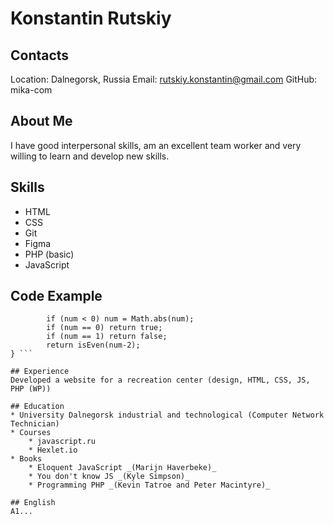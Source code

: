 # Konstantin Rutskiy

## Contacts
Location: Dalnegorsk, Russia
Email: rutskiy.konstantin@gmail.com
GitHub: mika-com

## About Me
I have good interpersonal skills, am an excellent team worker and very willing to learn and develop new skills.

## Skills 
* HTML
* CSS
* Git
* Figma
* PHP (basic)
* JavaScript

## Code Example
``` const isEven = (num) => {
        if (num < 0) num = Math.abs(num);
        if (num == 0) return true;
        if (num == 1) return false;
        return isEven(num-2);
} ```

## Experience
Developed a website for a recreation center (design, HTML, CSS, JS, PHP (WP))

## Education
* University Dalnegorsk industrial and technological (Computer Network Technician)
* Courses
    * javascript.ru
    * Hexlet.io
* Books
    * Eloquent JavaScript _(Marijn Haverbeke)_
    * You don't know JS _(Kyle Simpson)_
    * Programming PHP _(Kevin Tatroe and Peter Macintyre)_

## English
A1...